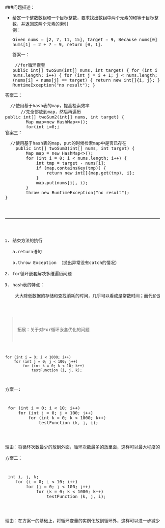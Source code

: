 ###问题描述：
- 给定一个整数数组和一个目标整数，要求找出数组中两个元素的和等于目标整数，并返回这两个元素的索引  
例：<pre>Given nums = [2, 7, 11, 15], target = 9,
Because nums[0] + nums[1] = 2 + 7 = 9,
return [0, 1].</pre>
答案一：<pre> //for循环嵌套 
    public int[] twoSum(int[] nums, int target) {
        for (int i = 0; i < nums.length; i++) {
            for (int j = i + 1; j < nums.length; j++) {
                if (nums[i] + nums[j] == target) {
                    return new int[]{i, j};
                }
            }
        }
        throw new RuntimeException("no result");
    }
</pre> 
答案二：<pre>  //使用基于hash表的map，提高检索效率
	  //先全部放到map，然后再遍历
public int[] twoSum2(int[] nums, int target) {
        Map<Integer,Integer> map=new HashMap<>();
        for(int i=0;i<nums.length;i++){
            map.put(nums[i],i);
        }
        for(int i=0;i<nums.length;i++){
            int tmp=target-nums[i];
            if(map.containsKey(tmp)&&map.get(tmp)!=i){
                return new int[]{i,map.get(tmp)};
            }
        }
        throw new RuntimeException("no result");
    }</pre>
答案三：<pre>  //使用基于hash表的map，put的时候检索map中是否已存在
    public int[] twoSum3(int[] nums, int target) {
        Map<Integer, Integer> map = new HashMap<>();
        for (int i = 0; i < nums.length; i++) {
            int tmp = target - nums[i];
            if (map.containsKey(tmp)) {
                return new int[]{map.get(tmp), i};
            }
            map.put(nums[i], i);
        }
        throw new RuntimeException("no result");
}</pre>	

----------
1. 结束方法的执行  
   a.return语句  
   b.throw Exception （抛出异常没有catch的情况）
2. for循环嵌套解决多维遍历问题
3. hash表的特点：  
   &emsp;大大降低数据的存储和查找消耗的时间，几乎可以看成是常数时间；而代价是消耗比较多的内存。所以在可利用内存比较多的情况下，用空间换时间的做法是值得的。另外，编码比较容易也是它的特点之一。 

>拓展：关于对For循环嵌套优化的问题  
>  
	for (int i = 0; i < 1000; i++)  
    	for (int j = 0; j < 100; j++)  
        	for (int k = 0; k < 10; k++)  
            	testFunction (i, j, k);    
   
  方案一: 
<pre> for (int i = 0; i < 10; i++)  
     for (int j = 0; j < 100; j++)  
         for (int k = 0; k < 1000; k++)  
             testFunction (k, j, i);
</pre> 
理由：将循环次数最少的放到外面，循环次数最多的放里面，这样可以最大程度的减少相关循环变量的实例化次数、初始化次数、比较次数、自增次数，另外，从虚拟机执行指令的角度，大循环在外所需要执行的指令数量大于大循环在内所需要执行的指令数量，所以此方案效率较高  
方案二：  
<pre> int i, j, k;  
    for (i = 0; i < 10; i++)  
        for (j = 0; j < 100; j++)  
            for (k = 0; k < 1000; k++)  
                testFunction (k, j, i);
</pre>  
理由：在方案一的基础上，将循环变量的实例化放到循环外，这样可以进一步减少相关循环变量的实例化次数